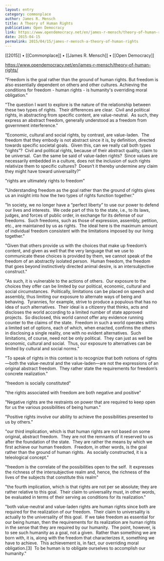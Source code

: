 ```yaml
---
layout: entry
category: commonplace
author: James R. Mensch
title: A Theory of Human Rights
publication: Open Democracy
link: https://www.opendemocracy.net/en/james-r-mensch/theory-of-human-rights/
date: 2015-04-15
permalink: 2015/04/15/james-r-mensch-a-theory-of-human-rights
---
```


[[2015]] • [[Commonplace]] • [[James R. Mensch]] • [[Open Democracy]] 

https://www.opendemocracy.net/en/james-r-mensch/theory-of-human-rights/

"Freedom is the goal rather than the ground of human rights. But freedom is also essentially dependent on others and other cultures. Achieving the conditions for freedom - human rights - is humanity's overriding moral obligation."

"The question I want to explore is the nature of the relationship between these two types of rights.  Their differences are clear.  Civil and political rights, in abstracting from specific content, are value-neutral.  As such, they express an abstract freedom, generally understood as a freedom from government interference."

"Economic, cultural and social rights, by contrast, are value-laden.  The freedom that they embody is not abstract since it is, by definition, directed towards specific societal goals.  Given this, can we really call both types “rights”?  Civil and political rights, because of their abstract quality, claim to be universal.  Can the same be said of value-laden rights?  Since values are necessarily embedded in a culture, does not the inclusion of such rights relativize them to specific cultures?  Doesn’t it thereby undermine any claim they might have toward universality?"

"rights are ultimately rights to freedom"

"Understanding freedom as the goal rather than the ground of rights gives us an insight into how the two types of rights function together."

"In society, we no longer have a “perfect liberty” to use our power to defend our lives and interests.  We cede part of this to the state, i.e., to its laws, judges, and forces of public order, in exchange for its defense of our freedoms.  Such freedoms, such as those of expression, assembly, petition, etc., are maintained by us as rights.  The ideal here is the maximum amount of individual freedom consistent with the limitations imposed by our living together."

"Given that others provide us with the choices that make up freedom’s content, and given as well that the very language that we use to communicate these choices is provided by them, we cannot speak of the freedom of an abstractly isolated person.  Human freedom, the freedom that goes beyond instinctively directed animal desire, is an intersubjective construct."

"As such, it is vulnerable to the actions of others.  Our exposure to the choices they offer can be limited by our political, economic, cultural and social circumstances.  Politically, limitations can be placed on speech and assembly, thus limiting our exposure to alternate ways of being and behaving.  Tyrannies, for example, strive to produce a populous that has no idea of such alternatives.  Their ideal is a citizenry that thinks, acts and discloses the world according to a limited number of state approved projects.  So disclosed, this world cannot offer any evidence running counter to the claims of the state.  Freedom in such a world operates within a limited set of options, each of which, when enacted, confirms the others in disclosing a single reality, one with no evident alternatives.  Such limitations, of course, need not be only political.  They can just as well be economic, cultural and social.  Thus, our exposure to alternatives can be limited by cultural and social norms."

"To speak of rights in this context is to recognize that both notions of rights—both the value-neutral and the value-laden—are not the expressions of an original abstract freedom.  They rather state the requirements for freedom’s concrete realization."

"freedom is socially constituted"

"the rights associated with freedom are both negative and positive"

"Negative rights are the restraints on power that are required to keep open for us the various possibilities of being human."

"Positive rights involve our ability to achieve the possibilities presented to us by others."

"our third implication, which is that human rights are not based on some original, abstract freedom.  They are not the remnants of it reserved to us after the foundation of the state.  They are rather the means by which we first achieve our human freedom.  Freedom, in other words, is the goal rather than the ground of human rights.  As socially constructed, it is a teleological concept."

"freedom is the correlate of the possibilities open to the self.  It expresses the richness of the intersubjective realm and, hence, the richness of the lives of the subjects that constitute this realm"

"the fourth implication, which is that rights are not per se absolute; they are rather relative to this goal.  Their claim to universality must, in other words, be evaluated in terms of their serving as conditions for its realization."

"both value-neutral and value-laden rights are human rights since both are required for the realization of our freedom.  Their claim to universality is actually to the universality of this goal.  If we take freedom as essential for our being human, then the requirements for its realization are human rights in the sense that they are required by our humanity.  The point, however, is to see such humanity as a goal, not a given.  Rather than something we are born with, it is, along with the freedom that characterizes it, something we have to achieve.  This achievement is, in fact, our overriding moral obligation.[3]  To be human is to obligate ourselves to accomplish our humanity."
